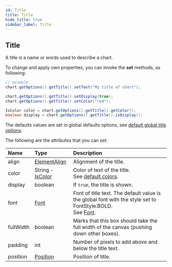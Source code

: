 ```yaml
---
id: Title
title: Title
hide_title: true
sidebar_label: Title
---
```

## Title

A title is a name or words used to describe a chart.

To change and apply own properties, you can invoke the **set** methods, as following:

```java
// example
chart.getOptions().getTitle().setText("My title of chart");

chart.getOptions().getTitle().setDisplay(true);
chart.getOptions().getTitle().setColor("red");

IsColor color = chart.getOptions().getTitle().getColor();
boolean display = chart.getOptions().getTitle().isDisplay();
```

The defaults values are set in global defaults options, see [default global title options](../defaults/DefaultsCharts#title).

The following are the attributes that you can set:

| Name | Type | Description
| :- | :- | :- 
| align | [ElementAlign](http://www.pepstock.org/Charba/3.3/org/pepstock/charba/client/enums/ElementAlign.html) | Alignment of the title.
| color | String - [IsColor](http://www.pepstock.org/Charba/3.3/org/pepstock/charba/client/colors/IsColor.html) | Color of text of the title.<br/>See [default colors](../defaults/DefaultsCharts#commons-charts-options). 
| display | boolean | If `true`, the title is shown.
| font | [Font](http://www.pepstock.org/Charba/3.3/org/pepstock/charba/client/options/Font.html) | Font of title text. The default value is the global font with the style set to FontStyle.BOLD.<br/>See [Font](../defaults/DefaultsCharts#font).
| fullWidth | boolean |  Marks that this box should take the full width of the canvas (pushing down other boxes). 
| padding | int | Number of pixels to add above and below the title text.
| position | [Position](http://www.pepstock.org/Charba/3.3/org/pepstock/charba/client/enums/Position.html) | Position of title.
